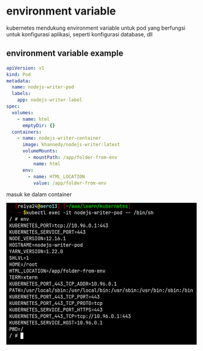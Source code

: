 # environment variable

kubernetes mendukung environment variable untuk pod yang berfungsi untuk konfigurasi aplikasi, seperti konfigurasi database, dll

## environment variable example

```yaml
apiVersion: v1
kind: Pod
metadata:
  name: nodejs-writer-pod
  labels:
    app: nodejs-writer-label
spec:
  volumes:
    - name: html
      emptyDir: {}
  containers:
    - name: nodejs-writer-container
      image: khannedy/nodejs-writer:latest
      volumeMounts:
        - mountPath: /app/folder-from-env
          name: html
      env:
        - name: HTML_LOCATION
          value: /app/folder-from-env
```

masuk ke dalam container

![Untitled](environment%20variable%20b656eaacc28d49e78d11902438f821c6/Untitled.png)